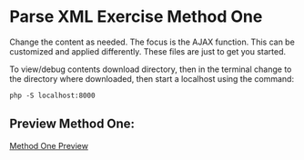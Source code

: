 # Parse XML Exercise Method One

Change the content as needed. The focus is the AJAX function. This can be customized and applied differently. These files are just to get you started.

To view/debug contents download directory, then in the terminal change to the directory where downloaded, then start a localhost using the command:
```markdown
php -S localhost:8000
```

## Preview Method One:
[Method One Preview](https://htmlpreview.github.io/?https://github.com/isocialPractice/parsingXML/methodOne/blob/main/index.html)

